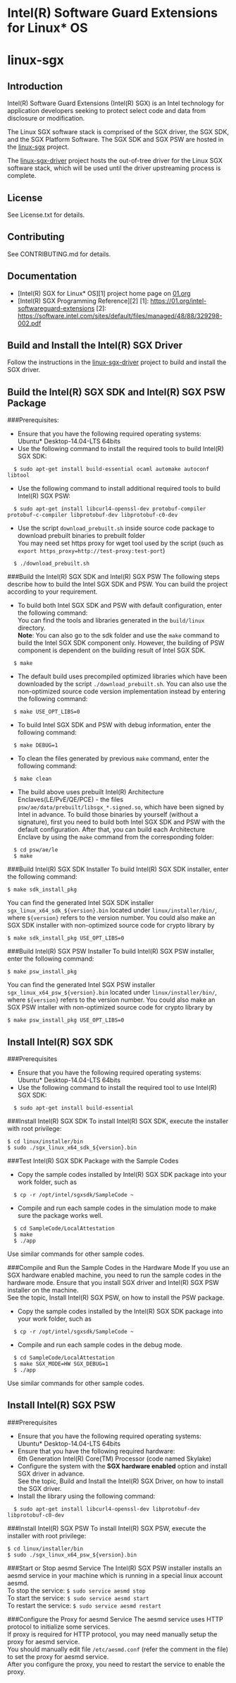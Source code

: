 Intel(R) Software Guard Extensions for Linux\* OS
================================================

# linux-sgx

Introduction
------------
Intel(R) Software Guard Extensions (Intel(R) SGX) is an Intel technology for application developers seeking to protect select code and data from disclosure or modification.

The Linux SGX software stack is comprised of the SGX driver, the SGX SDK, and the SGX Platform Software. The SGX SDK and SGX PSW are hosted in the [linux-sgx](https://github.com/01org/linux-sgx) project.

The [linux-sgx-driver](https://github.com/01org/linux-sgx-driver) project hosts the out-of-tree driver for the Linux SGX software stack, which will be used until the driver upstreaming process is complete. 

License
-------
See License.txt for details.

Contributing
-------
See CONTRIBUTING.md for details.

Documentation
-------------
- [Intel(R) SGX for Linux\* OS][1] project home page on [01.org](https://01.org)
- [Intel(R) SGX Programming Reference][2]
[1]: https://01.org/intel-softwareguard-extensions
[2]: https://software.intel.com/sites/default/files/managed/48/88/329298-002.pdf

Build and Install the Intel(R) SGX Driver
-----------------------------------------
Follow the instructions in the [linux-sgx-driver](https://github.com/01org/linux-sgx-driver) project to build and install the SGX driver.

Build the Intel(R) SGX SDK and Intel(R) SGX PSW Package
-------------------------------------------------------
###Prerequisites:
- Ensure that you have the following required operating systems:  
  Ubuntu\* Desktop-14.04-LTS 64bits
- Use the following command to install the required tools to build Intel(R) SGX SDK:  
```
  $ sudo apt-get install build-essential ocaml automake autoconf libtool
```
- Use the following command to install additional required tools to build Intel(R) SGX PSW:  
```
  $ sudo apt-get install libcurl4-openssl-dev protobuf-compiler protobuf-c-compiler libprotobuf-dev libprotobuf-c0-dev
```
- Use the script ``download_prebuilt.sh`` inside source code package to download prebuilt binaries to prebuilt folder  
  You may need set https proxy for wget tool used by the script (such as ``export https_proxy=http://test-proxy:test-port``)  
```
  $ ./download_prebuilt.sh
```

###Build the Intel(R) SGX SDK and Intel(R) SGX PSW
The following steps describe how to build the Intel SGX SDK and PSW. You can build the project according to your requirement.  
- To build both Intel SGX SDK and PSW with default configuration, enter the following command:  
  You can find the tools and libraries generated in the `build/linux` directory.  
  **Note**: You can also go to the sdk folder and use the `make` command to build the Intel SGX SDK component only. However, the building of PSW component is dependent on the building result of Intel SGX SDK.  
```
  $ make  
```  

- The default build uses precompiled optimized libraries which have been downloaded by the script ``./download_prebuilt.sh``.
  You can also use the non-optimized source code version implementation instead by entering the following command:
```
  $ make USE_OPT_LIBS=0
```
- To build Intel SGX SDK and PSW with debug information, enter the following command:  
```
  $ make DEBUG=1
```
- To clean the files generated by previous `make` command, enter the following command:  
```
  $ make clean
```

- The build above uses prebuilt Intel(R) Architecture Enclaves(LE/PvE/QE/PCE) - the files ``psw/ae/data/prebuilt/libsgx_*.signed.so``, which have been signed by Intel in advance.
  To build those binaries by yourself (without a signature), first you need to build both Intel SGX SDK and PSW with the default configuration. After that, you can build each Architecture Enclave by using the `make` command from the corresponding folder:
```
  $ cd psw/ae/le
  $ make
``` 

###Build Intel(R) SGX SDK Installer
To build Intel(R) SGX SDK installer, enter the following command:
```
$ make sdk_install_pkg
```
You can find the generated Intel SGX SDK installer ``sgx_linux_x64_sdk_${version}.bin`` located under `linux/installer/bin/`, where `${version}` refers to the version number.
You could also make an SGX SDK installer with non-optimized source code for crypto library by
```
$ make sdk_install_pkg USE_OPT_LIBS=0
```

###Build Intel(R) SGX PSW Installer
To build Intel(R) SGX PSW installer, enter the following command:
```
$ make psw_install_pkg
```
You can find the generated Intel SGX PSW installer ``sgx_linux_x64_psw_${version}.bin`` located under `linux/installer/bin/`, where `${version}` refers to the version number.
You could also make an SGX PSW intaller with non-optimized source code for crypto library by
```
$ make psw_install_pkg USE_OPT_LIBS=0
```
Install Intel(R) SGX SDK
------------------------
###Prerequisites
- Ensure that you have the following required operating systems:  
  Ubuntu\* Desktop-14.04-LTS 64bits
- Use the following command to install the required tool to use Intel(R) SGX SDK:
```  
  $ sudo apt-get install build-essential
```

###Install Intel(R) SGX SDK
To install Intel(R) SGX SDK, execute the installer with root privilege:
```
$ cd linux/installer/bin
$ sudo ./sgx_linux_x64_sdk_${version}.bin 
```
###Test Intel(R) SGX SDK Package with the Sample Codes
- Copy the sample codes installed by Intel(R) SGX SDK package into your work folder, such as  
```
  $ cp -r /opt/intel/sgxsdk/SampleCode ~
```
- Compile and run each sample codes in the simulation mode to make sure the package works well.  
```
  $ cd SampleCode/LocalAttestation
  $ make
  $ ./app
```
   Use similar commands for other sample codes.

###Compile and Run the Sample Codes in the Hardware Mode
If you use an SGX hardware enabled machine, you need to run the sample codes in the hardware mode.
Ensure that you install SGX driver and Intel(R) SGX PSW installer on the machine.  
See the topic, Install Intel(R) SGX PSW, on how to install the PSW package.
- Copy the sample codes installed by the Intel(R) SGX SDK package into your work folder, such as  
```
  $ cp -r /opt/intel/sgxsdk/SampleCode ~
```
- Compile and run each sample codes in the debug mode.  
```
  $ cd SampleCode/LocalAttestation
  $ make SGX_MODE=HW SGX_DEBUG=1
  $ ./app
```
   Use similar commands for other sample codes.

Install Intel(R) SGX PSW
------------------------
###Prerequisites
- Ensure that you have the following required operating systems:  
  Ubuntu\* Desktop-14.04-LTS 64bits
- Ensure that you have the following required hardware:  
  6th Generation Intel(R) Core(TM) Processor (code named Skylake)
- Configure the system with the **SGX hardware enabled** option and install SGX driver in advance.  
  See the topic, Build and Install the Intel(R) SGX Driver, on how to install the SGX driver.
- Install the library using the following command:  
```
  $ sudo apt-get install libcurl4-openssl-dev libprotobuf-dev libprotobuf-c0-dev
```

###Install Intel(R) SGX PSW
To install Intel(R) SGX PSW, execute the installer with root privilege:  
```
$ cd linux/installer/bin
$ sudo ./sgx_linux_x64_psw_${version}.bin
```

###Start or Stop aesmd Service
The Intel(R) SGX PSW installer installs an aesmd service in your machine which is running in a special linux account aesmd.  
To stop the service: `$ sudo service aesmd stop`  
To start the service: `$ sudo service aesmd start`  
To restart the service: `$ sudo service aesmd restart`

###Configure the Proxy for aesmd Service
The aesmd service uses HTTP protocol to initialize some services.  
If proxy is required for HTTP protocol, you may need manually setup the proxy for aesmd service.  
You should manually edit file `/etc/aesmd.conf` (refer the comment in the file) to set the proxy for aesmd service.  
After you configure the proxy, you need to restart the service to enable the proxy.
